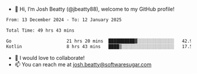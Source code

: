 - 👋 Hi, I’m Josh Beatty (@jbeatty88), welcome to my GitHub profile!

<!--START_SECTION:waka-->

```txt
From: 13 December 2024 - To: 12 January 2025

Total Time: 49 hrs 43 mins

Go                     21 hrs 20 mins  ██████████▓░░░░░░░░░░░░░░   42.93 %
Kotlin                 8 hrs 43 mins   ████▒░░░░░░░░░░░░░░░░░░░░   17.54 %
```

<!--END_SECTION:waka-->

- 💞️ I would love to collaborate!
- 📫 You can reach me at josh.beatty@softwaresugar.com

<!---
jbeatty88/jbeatty88 is a ✨ special ✨ repository because its `README.md` (this file) appears on your GitHub profile.
You can click the Preview link to take a look at your changes.
--->
